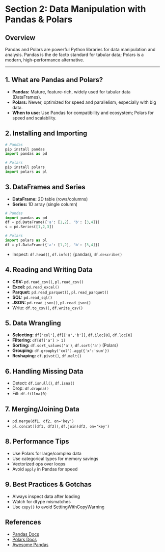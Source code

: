 # Section 2: Data Manipulation with Pandas & Polars

## Overview
Pandas and Polars are powerful Python libraries for data manipulation and analysis. Pandas is the de facto standard for tabular data; Polars is a modern, high-performance alternative.

---

## 1. What are Pandas and Polars?
- **Pandas:** Mature, feature-rich, widely used for tabular data (DataFrames).
- **Polars:** Newer, optimized for speed and parallelism, especially with big data.
- **When to use:** Use Pandas for compatibility and ecosystem; Polars for speed and scalability.

## 2. Installing and Importing
```python
# Pandas
pip install pandas
import pandas as pd

# Polars
pip install polars
import polars as pl
```

## 3. DataFrames and Series
- **DataFrame:** 2D table (rows/columns)
- **Series:** 1D array (single column)

```python
# Pandas
import pandas as pd
df = pd.DataFrame({'a': [1,2], 'b': [3,4]})
s = pd.Series([1,2,3])

# Polars
import polars as pl
df = pl.DataFrame({'a': [1,2], 'b': [3,4]})
```
- Inspect: `df.head()`, `df.info()` (pandas), `df.describe()`

## 4. Reading and Writing Data
- **CSV:** `pd.read_csv()`, `pl.read_csv()`
- **Excel:** `pd.read_excel()`
- **Parquet:** `pd.read_parquet()`, `pl.read_parquet()`
- **SQL:** `pd.read_sql()`
- **JSON:** `pd.read_json()`, `pl.read_json()`
- Write: `df.to_csv()`, `df.write_csv()`

## 5. Data Wrangling
- **Selecting:** `df['col']`, `df[['a','b']]`, `df.iloc[0]`, `df.loc[0]`
- **Filtering:** `df[df['a'] > 1]`
- **Sorting:** `df.sort_values('a')`, `df.sort('a')` (Polars)
- **Grouping:** `df.groupby('col').agg({'x':'sum'})`
- **Reshaping:** `df.pivot()`, `df.melt()`

## 6. Handling Missing Data
- Detect: `df.isnull()`, `df.isna()`
- Drop: `df.dropna()`
- Fill: `df.fillna(0)`

## 7. Merging/Joining Data
- `pd.merge(df1, df2, on='key')`
- `pl.concat([df1, df2])`, `df.join(df2, on='key')`

## 8. Performance Tips
- Use Polars for large/complex data
- Use categorical types for memory savings
- Vectorized ops over loops
- Avoid `apply` in Pandas for speed

## 9. Best Practices & Gotchas
- Always inspect data after loading
- Watch for dtype mismatches
- Use `copy()` to avoid SettingWithCopyWarning

## References
- [Pandas Docs](https://pandas.pydata.org/)
- [Polars Docs](https://pola-rs.github.io/polars/py-polars/html/reference/)
- [Awesome Pandas](https://github.com/tommyod/awesome-pandas)
